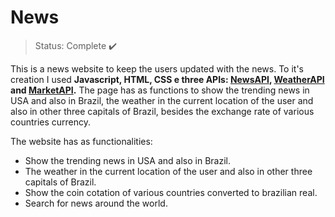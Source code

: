 <h1> News </h1>

> Status: Complete ✔️

This is a news website to keep the users updated with the news. To it's creation I used
**Javascript, HTML, CSS e three APIs: <a href="https://gnews.io/docs/v" target="_blank">NewsAPI</a>, <a href="https://www.weatherapi.com/docs/" target="_blank">WeatherAPI</a> and <a href="https://docs.awesomeapi.com.br/api-de-moedas" target="_blank">MarketAPI</a>.**
The page has as functions to show the trending news in USA and also in Brazil, the weather in the current location of the user and also in other three capitals of Brazil, besides the exchange rate of various countries currency.

The website has as functionalities:
* Show the trending news in USA and also in Brazil.
* The weather in the current location of the user and also in other three capitals of Brazil.
* Show the coin cotation of various countries converted to brazilian real. 
* Search for news around the world.
